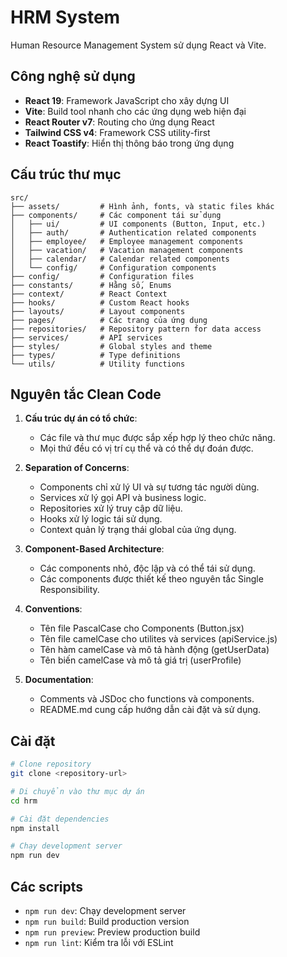 # HRM System

Human Resource Management System sử dụng React và Vite.

## Công nghệ sử dụng

- **React 19**: Framework JavaScript cho xây dựng UI
- **Vite**: Build tool nhanh cho các ứng dụng web hiện đại
- **React Router v7**: Routing cho ứng dụng React
- **Tailwind CSS v4**: Framework CSS utility-first
- **React Toastify**: Hiển thị thông báo trong ứng dụng

## Cấu trúc thư mục

```
src/
├── assets/         # Hình ảnh, fonts, và static files khác
├── components/     # Các component tái sử dụng
│   ├── ui/         # UI components (Button, Input, etc.)
│   ├── auth/       # Authentication related components
│   ├── employee/   # Employee management components
│   ├── vacation/   # Vacation management components
│   ├── calendar/   # Calendar related components
│   └── config/     # Configuration components
├── config/         # Configuration files
├── constants/      # Hằng số, Enums
├── context/        # React Context
├── hooks/          # Custom React hooks
├── layouts/        # Layout components
├── pages/          # Các trang của ứng dụng
├── repositories/   # Repository pattern for data access
├── services/       # API services
├── styles/         # Global styles and theme
├── types/          # Type definitions
└── utils/          # Utility functions
```

## Nguyên tắc Clean Code

1. **Cấu trúc dự án có tổ chức**: 
   - Các file và thư mục được sắp xếp hợp lý theo chức năng.
   - Mọi thứ đều có vị trí cụ thể và có thể dự đoán được.

2. **Separation of Concerns**:
   - Components chỉ xử lý UI và sự tương tác người dùng.
   - Services xử lý gọi API và business logic.
   - Repositories xử lý truy cập dữ liệu.
   - Hooks xử lý logic tái sử dụng.
   - Context quản lý trạng thái global của ứng dụng.

3. **Component-Based Architecture**:
   - Các components nhỏ, độc lập và có thể tái sử dụng.
   - Các components được thiết kế theo nguyên tắc Single Responsibility.

4. **Conventions**:
   - Tên file PascalCase cho Components (Button.jsx)
   - Tên file camelCase cho utilites và services (apiService.js)
   - Tên hàm camelCase và mô tả hành động (getUserData)
   - Tên biến camelCase và mô tả giá trị (userProfile)

5. **Documentation**:
   - Comments và JSDoc cho functions và components.
   - README.md cung cấp hướng dẫn cài đặt và sử dụng.

## Cài đặt

```bash
# Clone repository
git clone <repository-url>

# Di chuyển vào thư mục dự án
cd hrm

# Cài đặt dependencies
npm install

# Chạy development server
npm run dev
```

## Các scripts

- `npm run dev`: Chạy development server
- `npm run build`: Build production version
- `npm run preview`: Preview production build
- `npm run lint`: Kiểm tra lỗi với ESLint